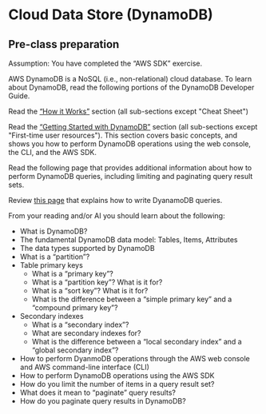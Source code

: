 # Cloud Data Store (DynamoDB)

## Pre-class preparation
  
Assumption: You have completed the “AWS SDK” exercise.                

AWS DynamoDB is a NoSQL (i.e., non-relational) cloud database. To learn about DynamoDB, read the following portions of the DynamoDB Developer Guide.

Read the [“How it Works”](https://docs.aws.amazon.com/amazondynamodb/latest/developerguide/HowItWorks.html) section (all sub-sections except "Cheat Sheet")

Read the [“Getting Started with DynamoDB”](https://docs.aws.amazon.com/amazondynamodb/latest/developerguide/GettingStartedDynamoDB.html) section (all sub-sections except "First-time user resources").  This section covers basic concepts, and shows you how to perform DynamoDB operations using the web console, the CLI, and the AWS SDK.

Read the following page that provides additional information about how to perform DynamoDB queries, including limiting and paginating query result sets.

Review [this page](https://docs.aws.amazon.com/amazondynamodb/latest/developerguide/Query.html) that explains how to write DyanamoDB queries.

From your reading and/or AI you should learn about the following:

- What is DynamoDB?
- The fundamental DynamoDB data model: Tables, Items, Attributes
- The data types supported by DynamoDB
- What is a “partition”?
- Table primary keys
    - What is a “primary key”?
    - What is a “partition key”?  What is it for?
    - What is a “sort key”?  What is it for?
    - What is the difference between a “simple primary key” and a “compound primary key”?
- Secondary indexes
    - What is a “secondary index”?
    - What are secondary indexes for?
    - What is the difference between a “local secondary index” and a “global secondary index”?
- How to perform DyanmoDB operations through the AWS web console and AWS command-line interface (CLI)
- How to perform DynamoDB operations using the AWS SDK
- How do you limit the number of items in a query result set?
- What does it mean to “paginate” query results?
- How do you paginate query results in DynamoDB?
